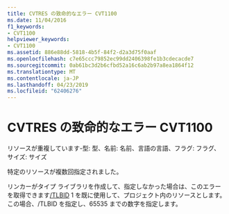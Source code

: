 ```yaml
---
title: CVTRES の致命的なエラー CVT1100
ms.date: 11/04/2016
f1_keywords:
- CVT1100
helpviewer_keywords:
- CVT1100
ms.assetid: 886e88dd-5818-4b5f-84f2-d2a3d75f0aaf
ms.openlocfilehash: c7e65ccc79852ec99dd2406398fe1b3cdecacde7
ms.sourcegitcommit: 0ab61bc3d2b6cfbd52a16c6ab2b97a8ea1864f12
ms.translationtype: MT
ms.contentlocale: ja-JP
ms.lasthandoff: 04/23/2019
ms.locfileid: "62406276"
---
```

# <a name="cvtres-fatal-error-cvt1100"></a>CVTRES の致命的なエラー CVT1100

リソースが重複しています-型: 型、名前: 名前、言語の言語、フラグ: フラグ、サイズ: サイズ

特定のリソースが複数回指定されました。

リンカーがタイプ ライブラリを作成して、指定しなかった場合は、このエラーを取得できます[/TLBID](../../build/reference/tlbid-specify-resource-id-for-typelib.md) 1 を既に使用して、プロジェクト内のリソースとします。 この場合、/TLBID を指定し、65535 までの数字を指定します。